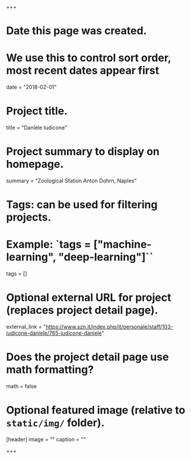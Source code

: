 +++
# Date this page was created.
# We use this to control sort order, most recent dates appear first
date = "2018-02-01"

# Project title.
title = "Daniele Iudicone"

# Project summary to display on homepage.
summary = "Zoological Station Anton Dohrn, Naples"

# Tags: can be used for filtering projects.
# Example: `tags = ["machine-learning", "deep-learning"]``
tags = []

# Optional external URL for project (replaces project detail page).
external_link = "https://www.szn.it/index.php/it/personale/staff/103-iudicone-daniele/765-iudicone-daniele"

# Does the project detail page use math formatting?
math = false

# Optional featured image (relative to `static/img/` folder).
[header]
image = ""
caption = ""

+++
